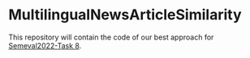 # MultilingualNewsArticleSimilarity
This repository will contain the code of our best approach for [Semeval2022-Task 8](https://competitions.codalab.org/competitions/33835).





